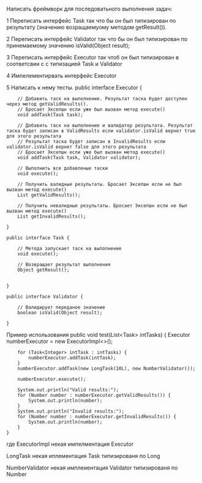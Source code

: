 Написать фреймворк для последоватьного выполнения задач: 

1 Переписать интерфейс Task так что бы он был типизирован по результату (значению возращаемуому методом getResult()).

2 Переписать интерфейс Validator так что бы он был типизирован по принемаемому значению isValid(Object result);

3 Переписать интерфейс Executor так чтоб он был типизирован в соответсвии с с типизацией Task и Validator

4 Импелементирвать интерфейс Executor

5 Написать к нему тесты.
	public interface Executor {

        // Добавить таск на выполнение. Результат таска будет доступен через метод getValidResults(). 
		// Бросает Эксепшн если уже был вызван метод execute()
        void addTask(Task task);

        // Добавить таск на выполнение и валидатор результата. Результат таска будет записан в ValidResults если validator.isValid вернет true для этого результата
		// Результат таска будет записан в InvalidResults если validator.isValid вернет false для этого результата
		// Бросает Эксепшн если уже был вызван метод execute()
        void addTask(Task task, Validator validator);

        // Выполнить все добавленые таски
        void execute();

        // Получить валидные результаты. Бросает Эксепшн если не был вызван метод execute()
        List getValidResults();

        // Получить невалидные результаты. Бросает Эксепшн если не был вызван метод execute()
        List getInvalidResults();

    }

    public interface Task {

        // Метода запускает таск на выполнение
        void execute();

        // Возвращает результат выполнения
        Object getResult();


    }

    public interface Validator {

        // Валидирует переданое значение
        boolean isValid(Object result);

    }

Пример использования 
	public void test(List<Task<Integer>> intTasks) {
        Executor<Number> numberExecutor = new ExecutorImpl<>();

        for (Task<Integer> intTask : intTasks) {
            numberExecutor.addTask(intTask);
        }
        numberExecutor.addTask(new LongTask(10L), new NumberValidator());
		
        numberExecutor.execute();
        
        System.out.println("Valid results:");
        for (Number number : numberExecutor.getValidResults()) {
            System.out.println(number);
        }
        System.out.println("Invalid results:");
        for (Number number : numberExecutor.getInvalidResults()) {
            System.out.println(number);
        }
    }


где ExecutorImpl некая импелментация Executor

LongTask некая иплементация Task типизированя по Long

NumberValidator некая имплеиентация Validator типизированя по Number
